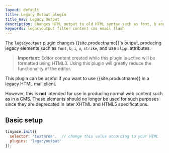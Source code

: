 ```yaml
---
layout: default
title: Legacy Output plugin
title_nav: Legacy Output
description: Changes HTML output to old HTML syntax such as font, b and i
keywords: legacyoutput filter content cms email flash
---
```


The `legacyoutput` plugin changes {{site.productname}}'s output, producing legacy elements such as `font`, `b`, `i`, `u`, `strike`, and use `align` attributes.

> **Important**: Editor content created while this plugin is active will be formatted using HTML3. Using this plugin will greatly reduce the functionality of the editor.

This plugin can be useful if you want to use {{site.productname}} in a legacy HTML mail client.

However, this is **not** intended for use in producing normal web content such as in a CMS. These elements should no longer be used for such purposes since they are deprecated in later XHTML and HTML5 specifications.

## Basic setup

```js
tinymce.init({
  selector: 'textarea',  // change this value according to your HTML
  plugins: 'legacyoutput'
});
```
